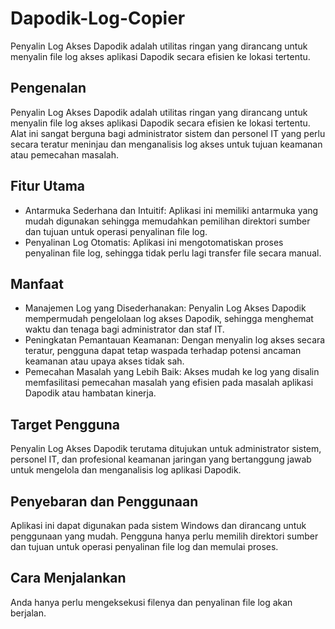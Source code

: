 # Dapodik-Log-Copier
Penyalin Log Akses Dapodik adalah utilitas ringan yang dirancang untuk menyalin file log akses aplikasi Dapodik secara efisien ke lokasi tertentu.

## Pengenalan

Penyalin Log Akses Dapodik adalah utilitas ringan yang dirancang untuk menyalin file log akses aplikasi Dapodik secara efisien ke lokasi tertentu. 
Alat ini sangat berguna bagi administrator sistem dan personel IT yang perlu secara teratur meninjau dan menganalisis log akses untuk tujuan keamanan atau pemecahan masalah.

## Fitur Utama

<ul>
  <li>Antarmuka Sederhana dan Intuitif: Aplikasi ini memiliki antarmuka yang mudah digunakan sehingga memudahkan pemilihan direktori sumber dan tujuan untuk operasi penyalinan file log.</li>
  <li>Penyalinan Log Otomatis: Aplikasi ini mengotomatiskan proses penyalinan file log, sehingga tidak perlu lagi transfer file secara manual.</li>
</ul>

## Manfaat

<ul>
  <li>Manajemen Log yang Disederhanakan: Penyalin Log Akses Dapodik mempermudah pengelolaan log akses Dapodik, sehingga menghemat waktu dan tenaga bagi administrator dan staf IT.</li>
  <li>Peningkatan Pemantauan Keamanan: Dengan menyalin log akses secara teratur, pengguna dapat tetap waspada terhadap potensi ancaman keamanan atau upaya akses tidak sah.</li>
  <li>Pemecahan Masalah yang Lebih Baik: Akses mudah ke log yang disalin memfasilitasi pemecahan masalah yang efisien pada masalah aplikasi Dapodik atau hambatan kinerja.</li>
</ul>


## Target Pengguna

Penyalin Log Akses Dapodik terutama ditujukan untuk administrator sistem, personel IT, dan profesional keamanan jaringan yang bertanggung jawab untuk mengelola dan menganalisis log aplikasi Dapodik.

## Penyebaran dan Penggunaan

Aplikasi ini dapat digunakan pada sistem Windows dan dirancang untuk penggunaan yang mudah. Pengguna hanya perlu memilih direktori sumber dan tujuan untuk operasi penyalinan file log dan memulai proses.

## Cara Menjalankan

Anda hanya perlu mengeksekusi filenya dan penyalinan file log akan berjalan.
